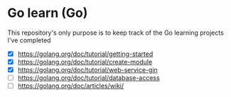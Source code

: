 # Go learn (Go)

This repository's only purpose is to keep track of the Go learning projects I've completed

- [x] https://golang.org/doc/tutorial/getting-started
- [x] https://golang.org/doc/tutorial/create-module
- [x] https://golang.org/doc/tutorial/web-service-gin
- [ ] https://golang.org/doc/tutorial/database-access
- [ ] https://golang.org/doc/articles/wiki/
